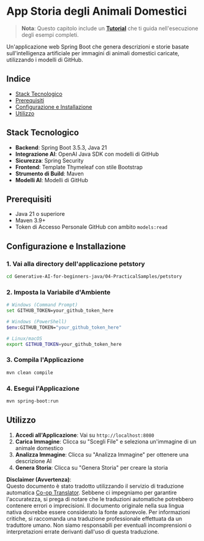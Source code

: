 <!--
CO_OP_TRANSLATOR_METADATA:
{
  "original_hash": "69dffd84127360d3f9446b89de471abe",
  "translation_date": "2025-07-21T18:32:00+00:00",
  "source_file": "04-PracticalSamples/petstory/README.md",
  "language_code": "it"
}
-->
# App Storia degli Animali Domestici

>**Nota**: Questo capitolo include un [**Tutorial**](./TUTORIAL.md) che ti guida nell'esecuzione degli esempi completi.

Un'applicazione web Spring Boot che genera descrizioni e storie basate sull'intelligenza artificiale per immagini di animali domestici caricate, utilizzando i modelli di GitHub.

## Indice

- [Stack Tecnologico](../../../../04-PracticalSamples/petstory)
- [Prerequisiti](../../../../04-PracticalSamples/petstory)
- [Configurazione e Installazione](../../../../04-PracticalSamples/petstory)
- [Utilizzo](../../../../04-PracticalSamples/petstory)

## Stack Tecnologico

- **Backend**: Spring Boot 3.5.3, Java 21
- **Integrazione AI**: OpenAI Java SDK con modelli di GitHub
- **Sicurezza**: Spring Security
- **Frontend**: Template Thymeleaf con stile Bootstrap
- **Strumento di Build**: Maven
- **Modelli AI**: Modelli di GitHub

## Prerequisiti

- Java 21 o superiore
- Maven 3.9+
- Token di Accesso Personale GitHub con ambito `models:read`

## Configurazione e Installazione

### 1. Vai alla directory dell'applicazione petstory
```bash
cd Generative-AI-for-beginners-java/04-PracticalSamples/petstory
```

### 2. Imposta la Variabile d'Ambiente
   ```bash
   # Windows (Command Prompt)
   set GITHUB_TOKEN=your_github_token_here
   
   # Windows (PowerShell)
   $env:GITHUB_TOKEN="your_github_token_here"
   
   # Linux/macOS
   export GITHUB_TOKEN=your_github_token_here
   ```

### 3. Compila l'Applicazione
```bash
mvn clean compile
```

### 4. Esegui l'Applicazione
```bash
mvn spring-boot:run
```

## Utilizzo

1. **Accedi all'Applicazione**: Vai su `http://localhost:8080`
2. **Carica Immagine**: Clicca su "Scegli File" e seleziona un'immagine di un animale domestico
3. **Analizza Immagine**: Clicca su "Analizza Immagine" per ottenere una descrizione AI
4. **Genera Storia**: Clicca su "Genera Storia" per creare la storia

**Disclaimer (Avvertenza)**:  
Questo documento è stato tradotto utilizzando il servizio di traduzione automatica [Co-op Translator](https://github.com/Azure/co-op-translator). Sebbene ci impegniamo per garantire l'accuratezza, si prega di notare che le traduzioni automatiche potrebbero contenere errori o imprecisioni. Il documento originale nella sua lingua nativa dovrebbe essere considerato la fonte autorevole. Per informazioni critiche, si raccomanda una traduzione professionale effettuata da un traduttore umano. Non siamo responsabili per eventuali incomprensioni o interpretazioni errate derivanti dall'uso di questa traduzione.
